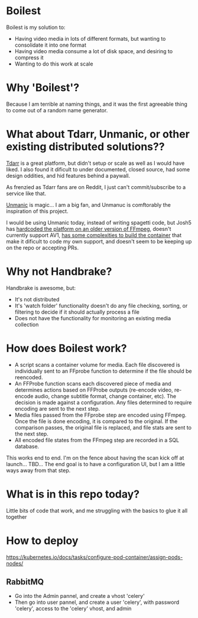 # Boilest

Boilest is my solution to:

- Having video media in lots of different formats, but wanting to consolidate it into one format
- Having video media consume a lot of disk space, and desiring to compress it
- Wanting to do this work at scale

# Why 'Boilest'?

Because I am terrible at naming things, and it was the first agreeable thing to come out of a random name generator.

# What about Tdarr, Unmanic, or other existing distributed solutions??

[Tdarr](https://home.tdarr.io/) is a great platform, but didn't setup or scale as well as I would have liked.  I also found it dificult to under documented, closed source, had some design oddities, and hid features behind a paywall.

As frenzied as Tdarr fans are on Reddit, I just can't commit/subscribe to a service like that.

[Unmanic](https://github.com/Unmanic/unmanic/tree/master) is magic...  I am a big fan, and Unmanuc is comftorably the inspiration of this project.

I would be using Unmanic today, instead of writing spagetti code, but Josh5 has [hardcoded the platform on an older version of FFmpeg](https://github.com/Unmanic/unmanic/blob/master/docker/Dockerfile#L82), doesn't currently support AV1, [has some complexities to build the container](https://github.com/Unmanic/unmanic/blob/master/docker/README.md) that make it dificult to code my own support, and doesn't seem to be keeping up on the repo or accepting PRs.

# Why not Handbrake?

Handbrake is awesome, but:

- It's not distributed
- It's 'watch folder' functionality doesn't do any file checking, sorting, or filtering to decide if it should actually process a file
- Does not have the functionality for monitoring an existing media collection

# How does Boilest work?

* A script scans a container volume for media.  Each file discovered is individually sent to an FFprobe function to determine if the file should be reencoded.
* An FFProbe function scans each discovered piece of media and determines actions based on FFProbe outputs (re-encode video, re-encode audio, change subtitle format, change container, etc).  The decision is made against a configuration.  Any files determined to require encoding are sent to the next step.
* Media files passed  from the FFprobe step are encoded using FFmpeg.  Once the file is done encoding, it is compared to the original.  If the comparison passes, the original file is replaced, and file stats are sent to the next step.
* All encoded file states from the FFmpeg step are recorded in a SQL database.

This works end to end.  I'm on the fence about having the scan kick off at launch...  TBD...  The end goal is to have a configuration UI, but I am a little ways away from that step.

# What is in this repo today?

Little bits of code that work, and me struggling with the basics to glue it all together

# How to deploy

https://kubernetes.io/docs/tasks/configure-pod-container/assign-pods-nodes/



## RabbitMQ

* Go into the Admin pannel, and create a vhost 'celery'
* Then go into user pannel, and create a user 'celery', with password 'celery', access to the 'celery' vhost, and admin